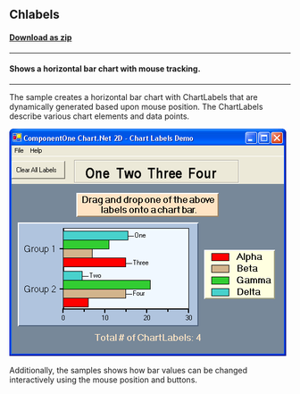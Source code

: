 ## Chlabels
#### [Download as zip](https://grapecity.github.io/DownGit/#/home?url=https://github.com/GrapeCity/ComponentOne-WinForms-Samples/tree/master/NetFramework\Charts\VB\Chlabels)
____
#### Shows a horizontal bar chart with mouse tracking.
____
The sample creates a horizontal bar chart with ChartLabels that are dynamically generated based upon mouse position.
The ChartLabels describe various chart elements and data points.

![screenshot](screenshot.png)

Additionally, the samples shows how bar values can be changed interactively using the mouse position and buttons.